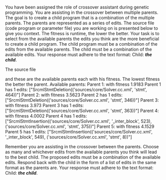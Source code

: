 
You have been assigned the role of crossover assistant during genetic programming. You are assisting in the crossover between multiple parents. The goal is to create a child program that is a combination of the multiple parents. The parents are represented as a series of edits. The source file (code program or parameter file)  you are working on is presented below to give you context.
The fitness is runtime, the lower the better.
Your task is to select from the available parents the edits you think are the more beneficial to create a child program. The child program must be a combination of the edits from the available parents. The child must be a combination of the available edits. Your response must adhere to the text format: Child: ***the child***.

The source file

and these are the available parents each with his fitness. The lowest fitness the better the parent.
Available parents:
 Parent 1:
 with fitness 1.9183
Parent 1 has 1 edits: ["SrcmlStmtDeletion(('sources/core/Solver.cc.xml', 'stmt', 464))"]
 Parent 2:
 with fitness 3.5623
Parent 2 has 1 edits: ["SrcmlStmtDeletion(('sources/core/Solver.cc.xml', 'stmt', 346))"]
 Parent 3:
 with fitness 3.973
Parent 3 has 1 edits: ["SrcmlStmtDeletion(('sources/core/Solver.cc.xml', 'stmt', 363))"]
 Parent 4:
 with fitness 4.0002
Parent 4 has 1 edits: ["SrcmlStmtInsertion(('sources/core/Solver.cc.xml', '_inter_block', 523), ('sources/core/Solver.cc.xml', 'stmt', 375))"]
 Parent 5:
 with fitness 4.1529
Parent 5 has 1 edits: ["SrcmlStmtInsertion(('sources/core/Solver.cc.xml', '_inter_block', 549), ('sources/core/Solver.cc.xml', 'stmt', 8))"]


Remember you are assisting in the crossover between the parents. Choose as many and whichever edits from the available parents you think will lead to the best child. The proposed edits must be a combination of the available edits. Respond back with the child in the form of a list of edits in the same format as the parents are.
Your response must adhere to the text format: Child: ***the child***. 
